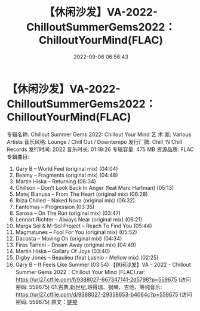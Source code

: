 ﻿---
title: 【休闲沙发】VA-2022-ChilloutSummerGems2022：ChilloutYourMind(FLAC)
date: 2022-09-06 06:56:43
categories: 古典音乐、新世纪、纯音雅乐
tags: 纯音雅乐
---
# 【休闲沙发】VA-2022-ChilloutSummerGems2022：ChilloutYourMind(FLAC)

专辑名称: Chillout Summer Gems 2022: Chillout Your Mind
艺 术 家: Various Artists
音乐风格: Lounge / Chill Out / Downtempo
发行厂牌: Chill 'N Chill Records
发行时间: 2022
音乐时长: 01:18:26
专辑容量: 475 MB
资源品质: FLAC
专辑曲目:
01. Gary B – World Feel (original mix) (04:04)
02. Beamy – Fragments (original mix) (04:48)
03. Martin Hiska – Returning (06:34)
04. Chillson – Don't Look Back In Anger (feat Marc Hartman)
(05:13)
05. Matej Blanusa – From The Heart (original mix)
(06:28)
06. Ibiza Chilled – Naked Nova (original mix) (06:32)
07. Fantomas – Progression (03:35)
08. Sarosa – On The Run (original mix) (03:47)
09. Lennart Richter – Always Near (original mix) (06:21)
10. Marga Sol & M-Sol Project – Reach To Find You
(05:44)
11. Magmatunes – Fool For You (original mix) (05:52)
12. Dacosta – Moving On (original mix) (04:34)
13. Firas Tarhini – Dream Away (original mix) (04:49)
14. Martin Hiska – Gallary Of Joys (03:40)
15. Digby Jones – Beaulieu (feat Lushlo - Mellow mix)
(02:25)
16. Gary B – It Feels Like Summer (03:54)
【休闲沙发】VA - 2022 - Chillout Summer Gems
2022：Chillout Your Mind (FLAC).rar: https://url27.ctfile.com/f/9388027-667347141-2d5798?p=559675
(访问密码: 559675)
01.古典,新世纪,班得瑞、钢琴、吉他、等纯音乐: https://url27.ctfile.com/d/9388027-29358653-b4064c?p=559675
(访问密码: 559675)
原文：[链接](https://blog.sina.com.cn/s/blog_1647c7e7601030z8w.html)